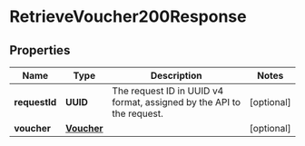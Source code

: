 

# RetrieveVoucher200Response


## Properties

| Name | Type | Description | Notes |
|------------ | ------------- | ------------- | -------------|
|**requestId** | **UUID** | The request ID in UUID v4 format, assigned by the API to the request. |  [optional] |
|**voucher** | [**Voucher**](Voucher.md) |  |  [optional] |



